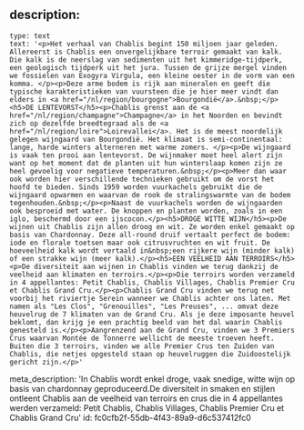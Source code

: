 description:
  -
    type: text
    text: '<p>Het verhaal van Chablis begint 150 miljoen jaar geleden. Allereerst is Chablis een onvergelijkbare terroir gemaakt van kalk. Die kalk is de neerslag van sedimenten uit het kimmeridge-tijdperk, een geologisch tijdperk uit het jura. Tussen de grijze mergel vinden we fossielen van Exogyra Virgula, een kleine oester in de vorm van een komma. </p><p>Deze arme bodem is rijk aan mineralen en geeft die typische karakteristieken van vuursteen die je hier meer vindt dan elders in <a href="/nl/region/bourgogne">Bourgondië</a>.&nbsp;</p><h5>DE LENTEVORST</h5><p>Chablis grenst aan de <a href="/nl/region/champagne">Champagne</a> in het Noorden en bevindt zich op dezelfde breedtegraad als de <a href="/nl/region/loire">Loirevallei</a>. Het is de meest noordelijk gelegen wijngaard van Bourgondië. Het klimaat is semi-continentaal: lange, harde winters alterneren met warme zomers. </p><p>De wijngaard is vaak ten prooi aan lentevorst. De wijnmaker moet heel alert zijn want op het moment dat de planten uit hun winterslaap komen zijn ze heel gevoelig voor negatieve temperaturen.&nbsp;</p><p>Meer dan waar ook worden hier verschillende technieken gebruikt om de vorst het hoofd te bieden. Sinds 1959 worden vuurkachels gebruikt die de wijngaard opwarmen en waarvan de rook de stralingswarmte van de bodem tegenhouden.&nbsp;</p><p>Naast de vuurkachels worden de wijngaarden ook besproeid met water. De knoppen en planten worden, zoals in een iglo, beschermd door een ijscocon.</p><h5>DROGE WITTE WIJN</h5><p>De wijnen uit Chablis zijn allen droog en wit. Ze worden enkel gemaakt op basis van Chardonnay. Deze all-round druif vertaalt perfect de bodem: iode en florale toetsen maar ook citrusvruchten en wit fruit. De hoeveelheid kalk wordt vertaald in&nbsp;een rijkere wijn (minder kalk) of een strakke wijn (meer kalk).</p><h5>EEN VEELHEID AAN TERROIRS</h5><p>De diversiteit aan wijnen in Chablis vinden we terug dankzij de veelheid aan klimaten en terroirs.</p><p>Die terroirs worden verzameld in 4 appellantes: Petit Chablis, Chablis Villages, Chablis Premier Cru et Chablis Grand Cru.</p><p>Chablis Grand Cru vinden we terug net voorbij het riviertje Serein wanneer we Chablis achter ons laten. Met namen als "Les Clos", "Grenouilles", "Les Preuses", ... omvat deze heuvelrug de 7 klimaten van de Grand Cru. Als je deze imposante heuvel beklomt, dan krijg je een prachtig beeld van het dal waarin Chablis genesteld is.</p><p>Aangrenzend aan de Grand Cru, vinden we 3 Premiers Crus waarvan Montée de Tonnerre wellicht de meeste troeven heeft. Buiten die 3 terroirs, vinden we alle Premier Crus ten Zuiden van Chablis, die netjes opgesteld staan op heuvelruggen die Zuidoostelijk gericht zijn.</p>'
meta_description: 'In Chablis wordt enkel droge, vaak snedige, witte wijn op basis van chardonnay geproduceerd.De diversiteit in smaken en stijlen ontleent Chablis aan de veelheid van terroirs en crus die in 4 appellantes werden verzameld: Petit Chablis, Chablis Villages, Chablis Premier Cru et Chablis Grand Cru'
id: fc0cfb2f-55db-4f43-89a9-d6c537412fc0
